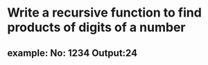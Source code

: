 # Write a recursive function to find products of digits of a number
## example: No: 1234   Output:24
